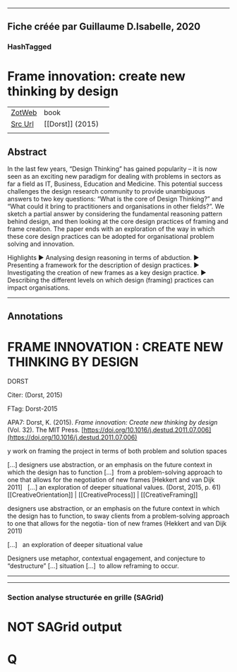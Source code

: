 
----
Fiche créée par Guillaume D.Isabelle, 2020 
---- 

### HashTagged 





# Frame innovation: create new thinking by design



|       |       |       |
|  ---  |  ---  |  ---  |
|   [ZotWeb](http://zotero.org/users/180474/items/37AMJZXK)    | book      |       |
|   [Src Url](https://doi.org/10.1016/j.destud.2011.07.006)    |  [[Dorst]] (2015)     |       |
|       |       |       |


## Abstract

In the last few years, “Design Thinking” has gained popularity – it is now seen as an exciting new paradigm for dealing with problems in sectors as far a field as IT, Business, Education and Medicine. This potential success challenges the design research community to provide unambiguous answers to two key questions: “What is the core of Design Thinking?” and “What could it bring to practitioners and organisations in other fields?”. We sketch a partial answer by considering the fundamental reasoning pattern behind design, and then looking at the core design practices of framing and frame creation. The paper ends with an exploration of the way in which these core design practices can be adopted for organisational problem solving and innovation.

Highlights
► Analysing design reasoning in terms of abduction. ► Presenting a framework for the description of design practices. ► Investigating the creation of new frames as a key design practice. ► Describing the different levels on which design (framing) practices can impact organisations.

----

## Annotations

FRAME INNOVATION : CREATE NEW THINKING BY DESIGN
================================================



DORST

  

Citer: (Dorst, 2015)

FTag: Dorst-2015

APA7: Dorst, K. (2015). _Frame innovation: Create new thinking by design_ (Vol. 32). The MIT Press. [https://doi.org/10.1016/j.destud.2011.07.006](https://doi.org/10.1016/j.destud.2011.07.006)



y work on framing the project in terms of both problem and solution spaces



 [...] designers use abstraction, or an emphasis on the future context in which the design has to function [...]  from a problem-solving approach to one that allows for the negotiation of new frames [Hekkert and van Dijk 2011]   [...] an exploration of deeper situational values. (Dorst, 2015, p. 61)  
[[CreativeOrientation]] | [[CreativeProcess]] | [[CreativeFraming]] 





designers use abstraction, or an emphasis on the future context in which the design has to function, to sway clients from a problem-solving approach to one that allows for the negotia- tion of new frames (Hekkert and van Dijk 2011)



 [...]   an exploration of deeper situational value



Designers use metaphor, contextual engagement, and conjecture to “destructure” [...] situation [...]  to allow reframing to occur.






----

----



### Section analyse structurée en grille (SAGrid)


# NOT SAGrid output

# Q

